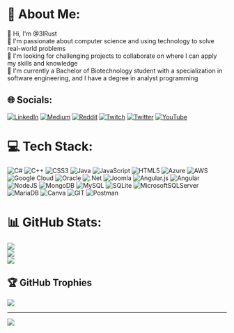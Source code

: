 # 💫 About Me:
🔭 Hi, I'm @3lRust<br>👯 I'm passionate about computer science and using technology to solve real-world problems<br>🤝 I'm looking for challenging projects to collaborate on where I can apply my skills and knowledge<br>🌱 I'm currently a Bachelor of Biotechnology student with a specialization in software engineering, and I have a degree in analyst programming


## 🌐 Socials:
[![LinkedIn](https://img.shields.io/badge/LinkedIn-%230077B5.svg?logo=linkedin&logoColor=white)](https://linkedin.com/in/fabmenesesm) [![Medium](https://img.shields.io/badge/Medium-12100E?logo=medium&logoColor=white)](https://medium.com/@3lRust) [![Reddit](https://img.shields.io/badge/Reddit-%23FF4500.svg?logo=Reddit&logoColor=white)](https://reddit.com/user/3lRust) [![Twitch](https://img.shields.io/badge/Twitch-%239146FF.svg?logo=Twitch&logoColor=white)](https://twitch.tv/3lRust) [![Twitter](https://img.shields.io/badge/Twitter-%231DA1F2.svg?logo=Twitter&logoColor=white)](https://twitter.com/3lRust) [![YouTube](https://img.shields.io/badge/YouTube-%23FF0000.svg?logo=YouTube&logoColor=white)](https://youtube.com/@conpym) 

# 💻 Tech Stack:
![C#](https://img.shields.io/badge/c%23-%23239120.svg?style=for-the-badge&logo=c-sharp&logoColor=white) ![C++](https://img.shields.io/badge/c++-%2300599C.svg?style=for-the-badge&logo=c%2B%2B&logoColor=white) ![CSS3](https://img.shields.io/badge/css3-%231572B6.svg?style=for-the-badge&logo=css3&logoColor=white) ![Java](https://img.shields.io/badge/java-%23ED8B00.svg?style=for-the-badge&logo=openjdk&logoColor=white) ![JavaScript](https://img.shields.io/badge/javascript-%23323330.svg?style=for-the-badge&logo=javascript&logoColor=%23F7DF1E) ![HTML5](https://img.shields.io/badge/html5-%23E34F26.svg?style=for-the-badge&logo=html5&logoColor=white) ![Azure](https://img.shields.io/badge/azure-%230072C6.svg?style=for-the-badge&logo=microsoftazure&logoColor=white) ![AWS](https://img.shields.io/badge/AWS-%23FF9900.svg?style=for-the-badge&logo=amazon-aws&logoColor=white) ![Google Cloud](https://img.shields.io/badge/GoogleCloud-%234285F4.svg?style=for-the-badge&logo=google-cloud&logoColor=white) ![Oracle](https://img.shields.io/badge/Oracle-F80000?style=for-the-badge&logo=oracle&logoColor=white) ![.Net](https://img.shields.io/badge/.NET-5C2D91?style=for-the-badge&logo=.net&logoColor=white) ![Joomla](https://img.shields.io/badge/joomla-%235091CD.svg?style=for-the-badge&logo=joomla&logoColor=white) ![Angular.js](https://img.shields.io/badge/angular.js-%23E23237.svg?style=for-the-badge&logo=angularjs&logoColor=white) ![Angular](https://img.shields.io/badge/angular-%23DD0031.svg?style=for-the-badge&logo=angular&logoColor=white) ![NodeJS](https://img.shields.io/badge/node.js-6DA55F?style=for-the-badge&logo=node.js&logoColor=white) ![MongoDB](https://img.shields.io/badge/MongoDB-%234ea94b.svg?style=for-the-badge&logo=mongodb&logoColor=white) ![MySQL](https://img.shields.io/badge/mysql-%2300000f.svg?style=for-the-badge&logo=mysql&logoColor=white) ![SQLite](https://img.shields.io/badge/sqlite-%2307405e.svg?style=for-the-badge&logo=sqlite&logoColor=white) ![MicrosoftSQLServer](https://img.shields.io/badge/Microsoft%20SQL%20Server-CC2927?style=for-the-badge&logo=microsoft%20sql%20server&logoColor=white) ![MariaDB](https://img.shields.io/badge/MariaDB-003545?style=for-the-badge&logo=mariadb&logoColor=white) ![Canva](https://img.shields.io/badge/Canva-%2300C4CC.svg?style=for-the-badge&logo=Canva&logoColor=white) ![GIT](https://img.shields.io/badge/Git-fc6d26?style=for-the-badge&logo=git&logoColor=white) ![Postman](https://img.shields.io/badge/Postman-FF6C37?style=for-the-badge&logo=postman&logoColor=white)
# 📊 GitHub Stats:
![](https://github-readme-stats.vercel.app/api?username=3lRust&theme=dark&hide_border=false&include_all_commits=true&count_private=true)<br/>
![](https://github-readme-streak-stats.herokuapp.com/?user=3lRust&theme=dark&hide_border=false)<br/>
![](https://github-readme-stats.vercel.app/api/top-langs/?username=3lRust&theme=dark&hide_border=false&include_all_commits=true&count_private=true&layout=compact)

## 🏆 GitHub Trophies
![](https://github-profile-trophy.vercel.app/?username=3lRust&theme=radical&no-frame=false&no-bg=false&margin-w=4)

---
[![](https://visitcount.itsvg.in/api?id=3lRust&icon=0&color=0)](https://visitcount.itsvg.in)

<!-- Proudly created with GPRM ( https://gprm.itsvg.in ) -->
